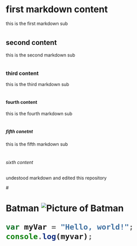 # <h1>first markdown content
this is the first markdown sub
# <h2>second content
this is the second markdown sub
# <h3> third content
this is the third markdown sub
# <h4>fourth content
this is the fourth markdown sub
# <h5>fifth conetnt
this is the fifth markdown sub
# <h6>sixth content

undestood markdown and edited this repository


#<h1>Batman
![Picture of Batman](https://external-content.duckduckgo.com/iu/?u=https%3A%2F%2Ftse1.mm.bing.net%2Fth%3Fid%3DOIP.FskDnGYDBf-5Af6kvsjEZQHaEK%26pid%3DApi&f=1&ipt=9177d4383ad6bcd331bf382b668d17e2a8c8a355eeb965f959c607651ccde1ab&ipo=images)


``` javascript
var myVar = "Hello, world!";
console.log(myvar);
```
